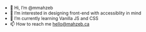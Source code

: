 - 👋 Hi, I’m @mmahzeb
- 👀 I’m interested in designing front-end with accessiblity in mind
- 🌱 I’m currently learning Vanilla JS and CSS
- 📫 How to reach me hello@mahzeb.ca

<!---
mmahzeb/mmahzeb is a ✨ special ✨ repository because its `README.md` (this file) appears on your GitHub profile.
You can click the Preview link to take a look at your changes.
--->
